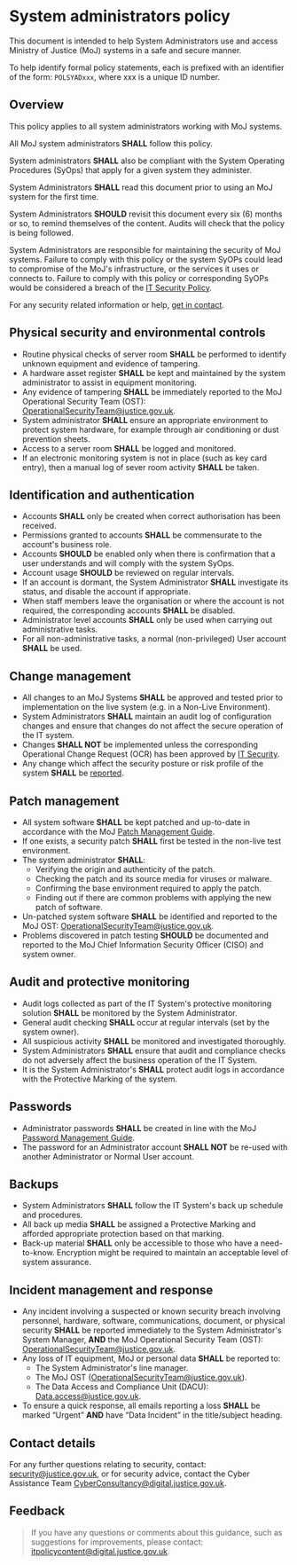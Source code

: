 # System administrators policy

This document is intended to help System Administrators use and access Ministry of Justice \(MoJ\) systems in a safe and secure manner.

To help identify formal policy statements, each is prefixed with an identifier of the form: `POLSYADxxx`, where xxx is a unique ID number.

## Overview

This policy applies to all system administrators working with MoJ systems.

All MoJ system administrators **SHALL** follow this policy.

System administrators **SHALL** also be compliant with the System Operating Procedures \(SyOps\) that apply for a given system they administer.

System Administrators **SHALL** read this document prior to using an MoJ system for the first time.

System Administrators **SHOULD** revisit this document every six \(6\) months or so, to remind themselves of the content. Audits will check that the policy is being followed.

System Administrators are responsible for maintaining the security of MoJ systems. Failure to comply with this policy or the system SyOPs could lead to compromise of the MoJ's infrastructure, or the services it uses or connects to. Failure to comply with this policy or corresponding SyOPs would be considered a breach of the [IT Security Policy](it-security-policy-overview.md).

For any security related information or help, [get in contact](#contact-details).

## Physical security and environmental controls

-   Routine physical checks of server room **SHALL** be performed to identify unknown equipment and evidence of tampering.
-   A hardware asset register **SHALL** be kept and maintained by the system administrator to assist in equipment monitoring.
-   Any evidence of tampering **SHALL** be immediately reported to the MoJ Operational Security Team \(OST\): [OperationalSecurityTeam@justice.gov.uk](mailto:OperationalSecurityTeam@justice.gov.uk).
-   System administrator **SHALL** ensure an appropriate environment to protect system hardware, for example through air conditioning or dust prevention sheets.
-   Access to a server room **SHALL** be logged and monitored.
-   If an electronic monitoring system is not in place \(such as key card entry\), then a manual log of sever room activity **SHALL** be taken.

## Identification and authentication

-   Accounts **SHALL** only be created when correct authorisation has been received.
-   Permissions granted to accounts **SHALL** be commensurate to the account's business role.
-   Accounts **SHOULD** be enabled only when there is confirmation that a user understands and will comply with the system SyOps.
-   Account usage **SHOULD** be reviewed on regular intervals.
-   If an account is dormant, the System Administrator **SHALL** investigate its status, and disable the account if appropriate.
-   When staff members leave the organisation or where the account is not required, the corresponding accounts **SHALL** be disabled.
-   Administrator level accounts **SHALL** only be used when carrying out administrative tasks.
-   For all non-administrative tasks, a normal \(non-privileged\) User account **SHALL** be used.

## Change management

-   All changes to an MoJ Systems **SHALL** be approved and tested prior to implementation on the live system \(e.g. in a Non-Live Environment\).
-   System Administrators **SHALL** maintain an audit log of configuration changes and ensure that changes do not affect the secure operation of the IT system.
-   Changes **SHALL NOT** be implemented unless the corresponding Operational Change Request \(OCR\) has been approved by [IT Security](#contact-details).
-   Any change which affect the security posture or risk profile of the system **SHALL** be [reported](#contact-details).

## Patch management

-   All system software **SHALL** be kept patched and up-to-date in accordance with the MoJ [Patch Management Guide](patch-management-guide.md).
-   If one exists, a security patch **SHALL** first be tested in the non-live test environment.
-   The system administrator **SHALL**:
    -   Verifying the origin and authenticity of the patch.
    -   Checking the patch and its source media for viruses or malware.
    -   Confirming the base environment required to apply the patch.
    -   Finding out if there are common problems with applying the new patch of software.
-   Un-patched system software **SHALL** be identified and reported to the MoJ OST: [OperationalSecurityTeam@justice.gov.uk](mailto:OperationalSecurityTeam@justice.gov.uk).
-   Problems discovered in patch testing **SHOULD** be documented and reported to the MoJ Chief Information Security Officer \(CISO\) and system owner.

## Audit and protective monitoring

-   Audit logs collected as part of the IT System's protective monitoring solution **SHALL** be monitored by the System Administrator.
-   General audit checking **SHALL** occur at regular intervals \(set by the system owner\).
-   All suspicious activity **SHALL** be monitored and investigated thoroughly.
-   System Administrators **SHALL** ensure that audit and compliance checks do not adversely affect the business operation of the IT System.
-   It is the System Administrator's **SHALL** protect audit logs in accordance with the Protective Marking of the system.

## Passwords

-   Administrator passwords **SHALL** be created in line with the MoJ [Password Management Guide](password-management-guide.md).
-   The password for an Administrator account **SHALL NOT** be re-used with another Administrator or Normal User account.

## Backups

-   System Administrators **SHALL** follow the IT System's back up schedule and procedures.
-   All back up media **SHALL** be assigned a Protective Marking and afforded appropriate protection based on that marking.
-   Back-up material **SHALL** only be accessible to those who have a need-to-know. Encryption might be required to maintain an acceptable level of system assurance.

## Incident management and response

-   Any incident involving a suspected or known security breach involving personnel, hardware, software, communications, document, or physical security **SHALL** be reported immediately to the System Administrator's System Manager, **AND** the MoJ Operational Security Team \(OST\): [OperationalSecurityTeam@justice.gov.uk](mailto:OperationalSecurityTeam@justice.gov.uk).
-   Any loss of IT equipment, MoJ or personal data **SHALL** be reported to:
    -   The System Administrator's line manager.
    -   The MoJ OST \([OperationalSecurityTeam@justice.gov.uk](mailto:OperationalSecurityTeam@justice.gov.uk)\).
    -   The Data Access and Compliance Unit \(DACU\): [Data.access@justice.gov.uk](mailto:Data.access@justice.gov.uk).
-   To ensure a quick response, all emails reporting a loss **SHALL** be marked “Urgent” **AND** have “Data Incident” in the title/subject heading.

## Contact details

For any further questions relating to security, contact: [security@justice.gov.uk](mailto:security@justice.gov.uk), or for security advice, contact the Cyber Assistance Team [CyberConsultancy@digital.justice.gov.uk](mailto:CyberConsultancy@digital.justice.gov.uk).

## Feedback

> If you have any questions or comments about this guidance, such as suggestions for improvements, please contact: [itpolicycontent@digital.justice.gov.uk](mailto:itpolicycontent@digital.justice.gov.uk).

